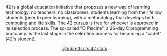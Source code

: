 
42 is a global education initiative that proposes a new way of learning technology: no teachers,
        no classrooms, students learning from their fellow students (peer to peer learning), with a
        methodology that develops both computing and life skills. The 42 cursus is free for whoever is
        approved in its selection process. The so-called "C Piscine", a 26-day C programming bootcamp,
        is the last stage in the selection process for becoming a "cadet" (42's student).

<div align="center"> 
<a href="https://github.com/JaeSeoKim/badge42"><img src="https://badge42.vercel.app/api/v2/cl8vu6qy400210glbg0qg34io/stats?cursusId=9&coalitionId=piscine" alt="mbrettsc's 42 stats" /></a>
 </div>



